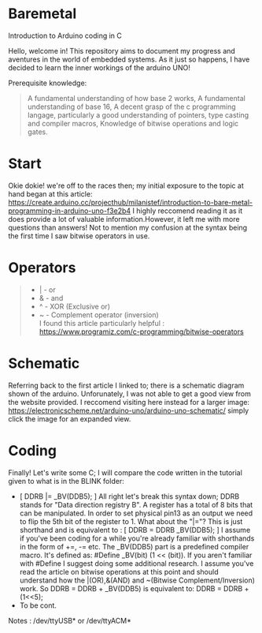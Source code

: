 # Baremetal
Introduction to Arduino coding in C 

Hello, welcome in! This repository aims to document my progress and aventures in the world of embedded systems. As it just so happens, I have decided to learn the inner workings of the arduino UNO!

Prerequisite knowledge:
> A fundamental understanding of how base 2 works,
> A fundamental understanding of base 16,
> A decent grasp of the c programming langage, particularly a good understanding of pointers, type casting and compiler macros,
> Knowledge of bitwise operations and logic gates.

# Start
Okie dokie! we're off to the races then; my initial exposure to the topic at hand began at this article: https://create.arduino.cc/projecthub/milanistef/introduction-to-bare-metal-programming-in-arduino-uno-f3e2b4 
I highly reccomend reading it as it does provide a lot of valuable information.However, it left me with more questions than answers! Not to mention my confusion at the syntax being the first time I saw bitwise operators in use. 

# Operators
>* | - or
>* & - and
>* ^ - XOR (Exclusive or) 
>* ~ - Complement operator (inversion)
\
I found this article particularly helpful : https://www.programiz.com/c-programming/bitwise-operators 
# Schematic
Referring back to the first article I linked to; there is a schematic diagram shown of the arduino. Unforunately, I was not able to get a good view from 
the website provided. I reccomend visiting here instead for a larger image: https://electronicscheme.net/arduino-uno/arduino-uno-schematic/ simply click the image for an expanded view.
# Coding
Finally! Let's write some C; I will compare the code written in the tutorial given to what is in the BLINK folder:
* [ DDRB |= _BV(DDB5); ] All right let's break this syntax down; DDRB stands for "Data direction registry B". A register has a total of 8 bits that can be manipulated. In order to set physical pin13 as an output we need to flip the 5th bit of the register to 1. What about the "|="? This is just shorthand and is equivalent to : [ DDRB = DDRB _BV(DDB5); ] I assume if you've been coding for a while you're already familiar with shorthands in the form of +=, -= etc. The _BV(DDB5) part is a predefined compiler macro. It's defined as: #Define _BV(bit) (1 << (bit)). If you aren't familiar with #Define I suggest doing some additional research. I assume you've read the article on bitwise operations at this point and should understand how the |(OR),&(AND) and ~(Bitwise Complement/Inversion) work. So DDRB = DDRB + _BV(DDB5) is equivalent to: DDRB = DDRB + (1<<5); 
* To be cont.

 Notes : /dev/ttyUSB* or /dev/ttyACM*
